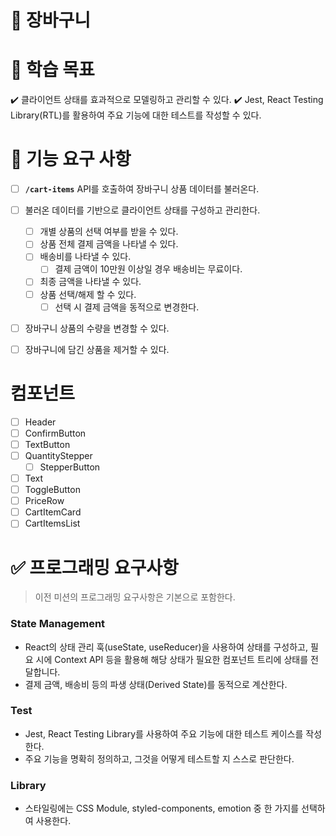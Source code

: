 # 🚀 장바구니

# 📍 학습 목표

✔️ 클라이언트 상태를 효과적으로 모델링하고 관리할 수 있다.
✔️ Jest, React Testing Library(RTL)를 활용하여 주요 기능에 대한 테스트를 작성할 수 있다.

# 🎯 기능 요구 사항

- [ ] **`/cart-items`** API를 호출하여 장바구니 상품 데이터를 불러온다.

- [ ] 불러온 데이터를 기반으로 클라이언트 상태를 구성하고 관리한다.

  - [ ] 개별 상품의 선택 여부를 받을 수 있다.
  - [ ] 상품 전체 결제 금액을 나타낼 수 있다.
  - [ ] 배송비를 나타낼 수 있다.
    - [ ] 결제 금액이 10만원 이상일 경우 배송비는 무료이다.
  - [ ] 최종 금액을 나타낼 수 있다.
  - [ ] 상품 선택/해제 할 수 있다.
    - [ ] 선택 시 결제 금액을 동적으로 변경한다.

- [ ] 장바구니 상품의 수량을 변경할 수 있다.
- [ ] 장바구니에 담긴 상품을 제거할 수 있다.

# 컴포넌트

- [ ] Header
- [ ] ConfirmButton
- [ ] TextButton
- [ ] QuantityStepper
  - [ ] StepperButton
- [ ] Text
- [ ] ToggleButton
- [ ] PriceRow
- [ ] CartItemCard
- [ ] CartItemsList

# ✅ 프로그래밍 요구사항

> 이전 미션의 프로그래밍 요구사항은 기본으로 포함한다.

### State Management

- React의 상태 관리 훅(useState, useReducer)을 사용하여 상태를 구성하고, 필요 시에 Context API 등을 활용해 해당 상태가 필요한 컴포넌트 트리에 상태를 전달합니다.
- 결제 금액, 배송비 등의 파생 상태(Derived State)를 동적으로 계산한다.

### Test

- Jest, React Testing Library를 사용하여 주요 기능에 대한 테스트 케이스를 작성한다.
- 주요 기능을 명확히 정의하고, 그것을 어떻게 테스트할 지 스스로 판단한다.

### Library

- 스타일링에는 CSS Module, styled-components, emotion 중 한 가지를 선택하여 사용한다.
